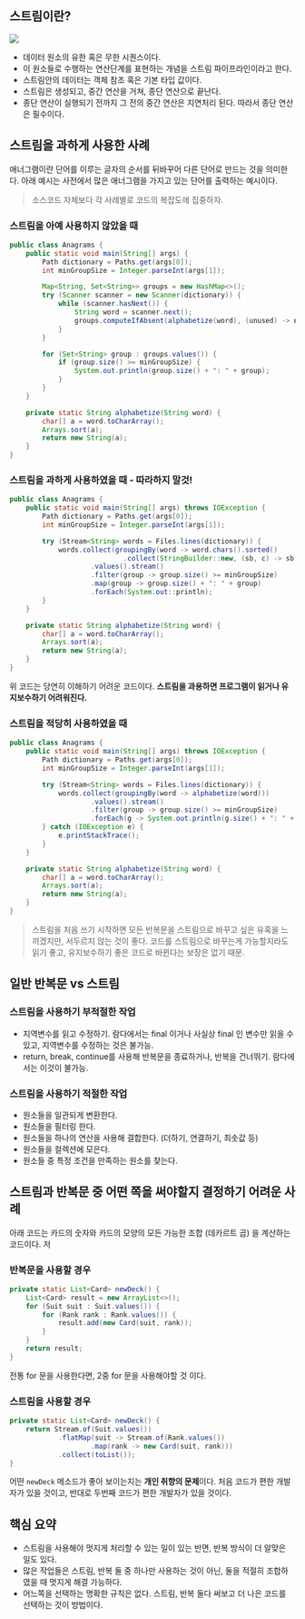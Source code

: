 ## 스트림이란?

![](https://www.logicbig.com/tutorials/core-java-tutorial/java-util-stream/images/java-streams.png)

- 데이터 원소의 유한 혹은 무한 시퀀스이다.
- 이 원소들로 수행하는 연산단계를 표현하는 개념을 스트림 파이프라인이라고 한다.
- 스트림안의 데이터는 객체 참조 혹은 기본 타입 값이다.
- 스트림은 생성되고, 중간 연산을 거쳐, 종단 연산으로 끝난다.
- 종단 연산이 실행되기 전까지 그 전의 중간 연산은 지연처리 된다. 따라서 종단 연산은 필수이다.

## 스트림을 과하게 사용한 사례

애너그램이란 단어를 이루는 글자의 순서를 뒤바꾸어 다른 단어로 만드는 것을 의미한다. 아래 예시는 사전에서 많은 애너그램을 가지고 있는 단어를 출력하는 예시이다.

> 소스코드 자체보다 각 사례별로 코드의 복잡도에 집중하자.

### 스트림을 아예 사용하지 않았을 때

```java
public class Anagrams {
    public static void main(String[] args) {
        Path dictionary = Paths.get(args[0]);
        int minGroupSize = Integer.parseInt(args[1]);

        Map<String, Set<String>> groups = new HashMap<>();
        try (Scanner scanner = new Scanner(dictionary)) {
            while (scanner.hasNext()) {
                String word = scanner.next();
                groups.computeIfAbsent(alphabetize(word), (unused) -> new TreeSet<>()).add(word);
            }
        }

        for (Set<String> group : groups.values()) {
            if (group.size() >= minGroupSize) {
                System.out.println(group.size() + ": " + group);
            }
        }
    }

    private static String alphabetize(String word) {
        char[] a = word.toCharArray();
        Arrays.sort(a);
        return new String(a);
    }
}
```

### 스트림을 과하게 사용하였을 때 - 따라하지 말것!

```java
public class Anagrams {
    public static void main(String[] args) throws IOException {
        Path dictionary = Paths.get(args[0]);
        int minGroupSize = Integer.parseInt(args[1]);

        try (Stream<String> words = Files.lines(dictionary)) {
            words.collect(groupingBy(word -> word.chars().sorted()
                            .collect(StringBuilder::new, (sb, c) -> sb.append((char) c), StringBuilder::append).toString()))
                    .values().stream()
                    .filter(group -> group.size() >= minGroupSize)
                    .map(group -> group.size() + ": " + group)
                    .forEach(System.out::println);
        }
    }

    private static String alphabetize(String word) {
        char[] a = word.toCharArray();
        Arrays.sort(a);
        return new String(a);
    }
}
```

위 코드는 당연히 이해하기 어려운 코드이다. **스트림을 과용하면 프로그램이 읽거나 유지보수하기 어려워진다.**

### 스트림을 적당히 사용하였을 때

```java
public class Anagrams {
    public static void main(String[] args) throws IOException {
        Path dictionary = Paths.get(args[0]);
        int minGroupSize = Integer.parseInt(args[1]);

        try (Stream<String> words = Files.lines(dictionary)) {
            words.collect(groupingBy(word -> alphabetize(word)))
                    .values().stream()
                    .filter(group -> group.size() >= minGroupSize)
                    .forEach(g -> System.out.println(g.size() + ": " + g));
        } catch (IOException e) {
            e.printStackTrace();
        }
    }

    private static String alphabetize(String word) {
        char[] a = word.toCharArray();
        Arrays.sort(a);
        return new String(a);
    }
}
```

> 스트림을 처음 쓰기 시작하면 모든 반복문을 스트림으로 바꾸고 싶은 유혹을 느끼겠지만, 서두르지 않는 것이 좋다. 코드를 스트림으로 바꾸는게 가능할지라도 읽기 좋고, 유지보수하기 좋은 코드로 바뀐다는 보장은 없기 때문.

## 일반 반복문 vs 스트림

### 스트림을 사용하기 부적절한 작업

- 지역변수를 읽고 수정하기. 람다에서는 final 이거나 사실상 final 인 변수만 읽을 수 있고, 지역변수를 수정하는 것은 불가능.
- return, break, continue를 사용해 반복문을 종료하거나, 반복을 건너뛰기. 람다에서는 이것이 불가능.

### 스트림을 사용하기 적절한 작업

- 원소들을 일관되게 변환한다.
- 원소들을 필터링 한다.
- 원소들을 하나의 연산을 사용해 결합한다. (더하기, 연결하기, 최솟값 등)
- 원소들을 컬렉션에 모은다.
- 원소들 중 특정 조건을 만족하는 원소를 찾는다.

## 스트림과 반복문 중 어떤 쪽을 써야할지 결정하기 어려운 사례

아래 코드는 카드의 숫자와 카드의 모양의 모든 가능한 조합 (데카르트 곱) 을 계산하는 코드이다. 저

### 반복문을 사용할 경우

```java
private static List<Card> newDeck() {
    List<Card> result = new ArrayList<>();
    for (Suit suit : Suit.values()) {
        for (Rank rank : Rank.values()) {
            result.add(new Card(suit, rank));
        }
    }
    return result;
}
```

전통 for 문을 사용한다면, 2중 for 문을 사용해야할 것 이다.

### 스트림을 사용할 경우

```java
private static List<Card> newDeck() {
    return Stream.of(Suit.values())
            .flatMap(suit -> Stream.of(Rank.values())
                    .map(rank -> new Card(suit, rank)))
            .collect(toList());
}
```

어떤 `newDeck` 메소드가 좋아 보이는지는 **개인 취향의 문제**이다. 처음 코드가 편한 개발자가 있을 것이고, 반대로 두번째 코드가 편한 개발자가 있을 것이다.

## 핵심 요약

- 스트림을 사용해야 멋지게 처리할 수 있는 일이 있는 반면, 반복 방식이 더 알맞은 일도 있다.
- 많은 작업들은 스트림, 반복 둘 중 하나만 사용하는 것이 아닌, 둘을 적절히 조합하였을 때 멋지게 해결 가능하다.
- 어느쪽을 선택하는 명확한 규칙은 없다. 스트림, 반복 둘다 써보고 더 나은 코드를 선택하는 것이 방법이다.
